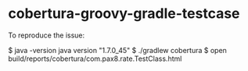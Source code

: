 cobertura-groovy-gradle-testcase
================================

To reproduce the issue:

$ java -version
java version "1.7.0_45"
$ ./gradlew cobertura
$ open build/reports/cobertura/com.pax8.rate.TestClass.html
